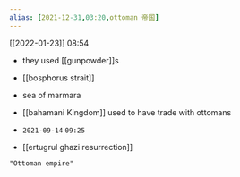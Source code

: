 ```yaml
---
alias: [2021-12-31,03:20,ottoman 帝国]
---
```


[[2022-01-23]] 08:54
- they used [[gunpowder]]s
- [[bosphorus strait]]
- sea of marmara
- [[bahamani Kingdom]] used to have trade with ottomans

- `2021-09-14` `09:25`
- [[ertugrul ghazi resurrection]]
```query 2022-02-02 12:15
"Ottoman empire"
```